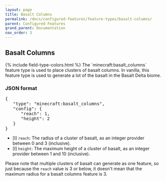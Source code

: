 ```yaml
---
layout: page
title: Basalt Columns
permalink: /docs/configured-features/feature-types/basalt-columns/
parent: Configured Features
grand_parent: Documentation
nav_order: 3
---
```


## Basalt Columns

<head>
    {% include field-type-colors.html %}
</head>
The `minecraft:basalt_columns` feature type is used to place clusters of basalt columns. In vanilla, this feature type is used to generate a lot of the basalt in the Basalt Delta biome.

### JSON format

<pre>
{
   "type": "minecraft:basalt_columns",
   "config": {
      "reach": 1,
      "height": 2
   }
}
</pre>

* ‌<bl>[I]</bl> `reach`: The radius of a cluster of basalt, as an integer provider between 0 and 3 (inclusive).
* ‌<bl>[I]</bl> `height`: The maximum height of a cluster of basalt, as an integer provider between 1 and 10 (inclusive).

Please note that multiple clusters of basalt can generate as one feature, so just because the `reach` value is 3 or below, it doesn't mean that the maximum radius for a basalt columns feature is 3.